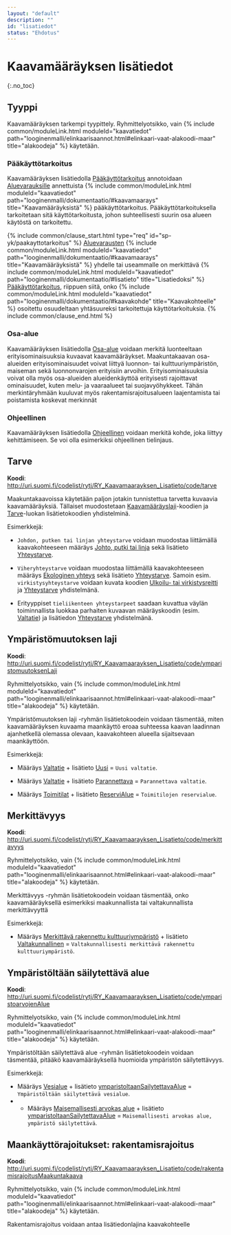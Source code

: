 ```yaml
---
layout: "default"
description: ""
id: "lisatiedot"
status: "Ehdotus"
---
```


# Kaavamääräyksen lisätiedot
{:.no_toc}

## Tyyppi
Kaavamääräyksen tarkempi tyypittely. Ryhmittelyotsikko, vain {% include common/moduleLink.html moduleId="kaavatiedot" path="looginenmalli/elinkaarisaannot.html#elinkaari-vaat-alakoodi-maar" title="alakoodeja" %} käytetään.

### Pääkäyttötarkoitus
Kaavamääräyksen lisätiedolla [Pääkäyttötarkoitus](http://uri.suomi.fi/codelist/rytj/RY_Kaavamaarayksen_Lisatieto/code/paakayttotarkoitus) annotoidaan [Aluevarauksille](../aluevaraukset/index.md) annettuista {% include common/moduleLink.html moduleId="kaavatiedot" path="looginenmalli/dokumentaatio/#kaavamaarays" title="Kaavamääräyksistä" %} pääkäyttötarkoitus. Pääkäyttötarkoituksella tarkoitetaan sitä käyttötarkoitusta, johon suhteellisesti suurin osa alueen käytöstä on tarkoitettu. 

{% include common/clause_start.html type="req" id="sp-yk/paakayttotarkoitus" %}
[Aluevarausten](../aluevaraukset/index.md) {% include common/moduleLink.html moduleId="kaavatiedot" path="looginenmalli/dokumentaatio/#kaavamaarays" title="Kaavamääräyksistä" %} yhdelle tai useammalle on merkittävä {% include common/moduleLink.html moduleId="kaavatiedot" path="looginenmalli/dokumentaatio/#lisatieto" title="Lisatiedoksi" %} [Pääkäyttötarkoitus](http://uri.suomi.fi/codelist/rytj/RY_Kaavamaarayksen_Lisatieto/code/paakayttotarkoitus), riippuen siitä, onko {% include common/moduleLink.html moduleId="kaavatiedot" path="looginenmalli/dokumentaatio/#kaavakohde" title="Kaavakohteelle" %} osoitettu osuudeltaan yhtäsuureksi tarkoitettuja käyttötarkoituksia.
{% include common/clause_end.html %}

### Osa-alue
Kaavamääräyksen lisätiedolla [Osa-alue](http://uri.suomi.fi/codelist/rytj/RY_Kaavamaarayksen_Lisatieto/code/osaAlue) voidaan merkitä luonteeltaan erityisominaisuuksia kuvaavat kaavamääräykset. Maakuntakaavan osa-alueiden erityisominaisuudet voivat liittyä luonnon- tai kulttuuriympäristön, maiseman sekä luonnonvarojen erityisiin arvoihin. Erityisominaisuuksia voivat olla myös osa-alueiden alueidenkäyttöä erityisesti rajoittavat ominaisuudet, kuten melu- ja vaaraalueet tai suojavyöhykkeet. Tähän merkintäryhmään kuuluvat myös rakentamisrajoitusalueen laajentamista tai poistamista koskevat merkinnät

### Ohjeellinen
Kaavamääräyksen lisätiedolla [Ohjeellinen](http://uri.suomi.fi/codelist/rytj/RY_Kaavamaarayksen_Lisatieto/code/ohjeellinen) voidaan merkitä kohde, joka liittyy kehittämiseen. Se voi olla esimerkiksi ohjeellinen tielinjaus. 

## Tarve
**Koodi**: <http://uri.suomi.fi/codelist/rytj/RY_Kaavamaarayksen_Lisatieto/code/tarve>

Maakuntakaavoissa käytetään paljon jotakin tunnistettua tarvetta kuvaavia kaavamääräyksiä. Tällaiset muodostetaan [Kaavamääräyslaji](http://uri.suomi.fi/codelist/rytj/RY_Kaavamaarays)-koodien ja [Tarve](http://uri.suomi.fi/codelist/rytj/RY_Kaavamaarayksen_Lisatieto/code/tarve)-luokan lisätietokoodien yhdistelminä.

Esimerkkejä:<br>
* ```Johdon, putken tai linjan yhteystarve``` voidaan muodostaa liittämällä kaavakohteeseen määräys [Johto, putki tai linja](http://uri.suomi.fi/codelist/rytj/RY_Kaavamaarays/JohtoPutkiTaiLinja) sekä lisätieto [Yhteystarve](http://uri.suomi.fi/codelist/rytj/RY_Kaavamaarayksen_Lisatieto/yhteystarve). 

* ```Viheryhteystarve``` voidaan muodostaa liittämällä kaavakohteeseen määräys [Ekologinen yhteys](http://uri.suomi.fi/codelist/rytj/RY_Kaavamaarays/ekologinenYhteys) sekä lisätieto [Yhteystarve](http://uri.suomi.fi/codelist/rytj/RY_Kaavamaarayksen_Lisatieto/yhteystarve). Samoin esim. ```virkistysyhteystarve``` voidaan kuvata koodien [Ulkoilu- tai virkistysreitti](http://uri.suomi.fi/codelist/rytj/RY_Kaavamaarays/ulkoiluTaiVirkistysReitti) ja [Yhteystarve](http://uri.suomi.fi/codelist/rytj/RY_Kaavamaarayksen_Lisatieto/yhteystarve) yhdistelmänä.

* Erityyppiset ```tieliikenteen yhteystarpeet``` saadaan kuvattua väylän toiminnallista luokkaa parhaiten kuvaavan määräyskoodin (esim. [Valtatie](http://uri.suomi.fi/codelist/rytj/RY_Kaavamaarays/valtaTie)) ja lisätiedon [Yhteystarve](http://uri.suomi.fi/codelist/rytj/RY_Kaavamaarayksen_Lisatieto/yhteystarve) yhdistelmänä.

## Ympäristömuutoksen laji
**Koodi**: <http://uri.suomi.fi/codelist/rytj/RY_Kaavamaarayksen_Lisatieto/code/ymparistomuutoksenLaji>

Ryhmittelyotsikko, vain {% include common/moduleLink.html moduleId="kaavatiedot" path="looginenmalli/elinkaarisaannot.html#elinkaari-vaat-alakoodi-maar" title="alakoodeja" %} käytetään.

Ympäristömuutoksen laji -ryhmän lisätietokoodein voidaan täsmentää, miten kaavamääräyksen kuvaama maankäyttö eroaa suhteessa kaavan laadinnan ajanhetkellä olemassa olevaan, kaavakohteen alueella sijaitsevaan maankäyttöön.

Esimerkkejä:

* Määräys [Valtatie](http://uri.suomi.fi/codelist/rytj/RY_Kaavamaarays/valtaTie) + lisätieto [Uusi](<http://uri.suomi.fi/codelist/rytj/RY_Kaavamaarayksen_Lisatieto/code/uusi>) = ```Uusi valtatie```.

* Määräys [Valtatie](http://uri.suomi.fi/codelist/rytj/RY_Kaavamaarays/valtaTie) + lisätieto [Parannettava](<http://uri.suomi.fi/codelist/rytj/RY_Kaavamaarayksen_Lisatieto/code/uusi>) = ```Parannettava valtatie```.

* Määräys [Toimitilat](http://uri.suomi.fi/codelist/rytj/RY_Kaavamaarays/toimiTilat) + lisätieto [ReserviAlue](<http://uri.suomi.fi/codelist/rytj/RY_Kaavamaarayksen_Lisatieto/code/uusi>) = ```Toimitilojen reservialue```.


## Merkittävyys

**Koodi**: <http://uri.suomi.fi/codelist/rytj/RY_Kaavamaarayksen_Lisatieto/code/merkittavyys>

Ryhmittelyotsikko, vain {% include common/moduleLink.html moduleId="kaavatiedot" path="looginenmalli/elinkaarisaannot.html#elinkaari-vaat-alakoodi-maar" title="alakoodeja" %} käytetään.

Merkittävyys -ryhmän lisätietokoodein voidaan täsmentää, onko kaavamääräyksellä esimerkiksi maakunnallista tai valtakunnallista merkittävyyttä

Esimerkkejä:

* Määräys [Merkittävä rakennettu kulttuuriympäristö](http://uri.suomi.fi/codelist/rytj/RY_Kaavamaarays/merkittavaRakennettuKulttuuriymparisto) + lisätieto [Valtakunnallinen](<http://uri.suomi.fi/codelist/rytj/RY_Kaavamaarayksen_Lisatieto/code/uusi>) = ```Valtakunnallisesti merkittävä rakennettu kulttuuriympäristö```.

## Ympäristöltään säilytettävä alue

**Koodi**: <http://uri.suomi.fi/codelist/rytj/RY_Kaavamaarayksen_Lisatieto/code/ymparistoarvojenAlue>

Ryhmittelyotsikko, vain {% include common/moduleLink.html moduleId="kaavatiedot" path="looginenmalli/elinkaarisaannot.html#elinkaari-vaat-alakoodi-maar" title="alakoodeja" %} käytetään.

Ympäristöltään säilytettävä alue -ryhmän lisätietokoodein voidaan täsmentää, pitääkö kaavamääräyksellä huomioida ympäristön säilytettävyys.

Esimerkkejä:

* Määräys [Vesialue](http://uri.suomi.fi/codelist/rytj/RY_Kaavamaarays/vesiAlue) + lisätieto [ymparistoltaanSailytettavaAlue](<http://uri.suomi.fi/codelist/rytj/RY_Kaavamaarayksen_Lisatieto/code/uusi>) = ```Ympäristöltään säilytettävä vesialue```.
* * Määräys [Maisemallisesti arvokas alue](http://uri.suomi.fi/codelist/rytj/RY_Kaavamaarays/maisemallisestiArvokasAlue) + lisätieto [ymparistoltaanSailytettavaAlue](<http://uri.suomi.fi/codelist/rytj/RY_Kaavamaarayksen_Lisatieto/code/uusi>) = ```Maisemallisesti arvokas alue, ympäristö säilytettävä```.

## Maankäyttörajoitukset: rakentamisrajoitus

**Koodi**: <http://uri.suomi.fi/codelist/rytj/RY_Kaavamaarayksen_Lisatieto/code/rakentamisrajoitusMaakuntakaava>

Ryhmittelyotsikko, vain {% include common/moduleLink.html moduleId="kaavatiedot" path="looginenmalli/elinkaarisaannot.html#elinkaari-vaat-alakoodi-maar" title="alakoodeja" %} käytetään.

Rakentamisrajoitus voidaan antaa lisätiedonlajina kaavakohteelle
